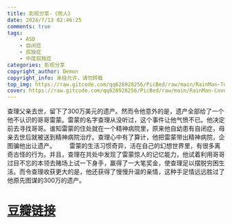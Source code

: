 ```yaml
---
title: 影视分享-《雨人》
date: 2024/7/13 02:46:25
comments: true
tags:
    - ASD
    - 自闭症
    - 孤独症
    - 中度孤独症
categories: 影视分享
copyright_author: Demon 
copyright_info: 未经允许，请勿转载
top_img: https://raw.gitcode.com/qq626928256/PicBed/raw/main/RainMan-Top.jpg
cover: https://raw.gitcode.com/qq626928256/PicBed/raw/main/RainMan-Cover.jpg
---
```



查理父亲去世，留下了300万美元的遗产。然而令他意外的是，遗产全部给了一个他不认识的哥哥雷蒙。雷蒙的名字查理从没听过，这个事件让他气愤不已。他决定前去寻找哥哥。谁知雷蒙的住处就在一个精神病院里，原来他自幼患有自闭症，母亲去世后就被送到精神病院治疗。查理心中有了算计，他把雷蒙带出精神病院，企图骗他出让遗产。
　　雷蒙的生活习惯奇异，活在自己的幻想世界里，有很多离奇古怪的行为。并且，查理在共处中发现了雷蒙惊人的记忆能力，他试着利用哥哥过目不忘的本领去赌场上试一下身手，赢得了一大笔奖金，使查理足以摆脱穷困生活。而令查理收获更大的是，他还获得了慢慢升温的亲情，这种手足情远远胜过了他原先图谋的300万的遗产。

# [豆瓣链接](https://movie.douban.com/subject/1291870/)